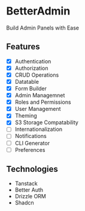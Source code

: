 # BetterAdmin

Build Admin Panels with Ease

## Features

- [x] Authentication
- [x] Authorization
- [x] CRUD Operations
- [x] Datatable
- [x] Form Builder
- [x] Admin Managemnet
- [x] Roles and Permissions
- [x] User Management
- [x] Theming
- [x] S3 Storage Compatability
- [ ] Internationalization
- [ ] Notifications
- [ ] CLI Generator
- [ ] Preferences

## Technologies

- Tanstack
- Better Auth
- Drizzle ORM
- Shadcn
